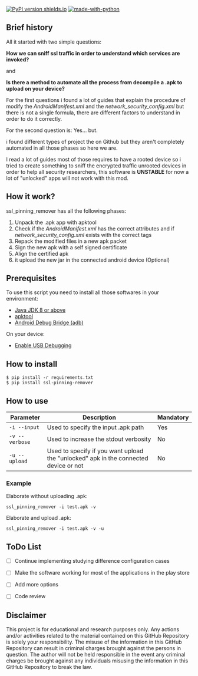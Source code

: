[![PyPI version shields.io](https://img.shields.io/pypi/v/booking-scraper.svg)](https://pypi.org/project/booking-scraper/)
[![made-with-python](https://img.shields.io/badge/Made%20with-Python-1f425f.svg)](https://www.python.org/)


## Brief history
All it started with two simple questions:

**How we can sniff ssl traffic in order to understand which services are invoked?**

and

**Is there a method to automate all the process from decompile a .apk to upload on your device?**

For the first questions i found a lot of guides that explain the procedure of modify the *AndroidManifest.xml* and the *network_security_config.xml* but there is not a single formula, there are different factors to understand in order to do it correctly.

For the second question is: Yes... but.

i found different types of project the on Github but they aren't completely automated in all those phases so here we are.

I read a lot of guides most of those requires to have a rooted device so i tried to create something to sniff the encrypted traffic unrooted devices in order to help all security researchers, this software is **UNSTABLE** for now a lot of "unlocked" apps will not work with this mod.

## How it work?
ssl_pinning_remover has all the following phases:
1. Unpack the .apk app with apktool
2. Check if the *AndroidManifest.xml* has the correct attributes and if *network_security_config.xml* exists with the correct tags
3. Repack the modified files in a new apk packet
4. Sign the new apk with a self signed certificate
5. Align the certified apk
6. it upload the new jar in the connected android device (Optional)

## Prerequisites
To use this script you need to install all those softwares in your environment:
* [Java JDK 8 or above](https://www.oracle.com/it/java/technologies/javase-downloads.html)
* [apktool](https://ibotpeaches.github.io/Apktool/)
* [Android Debug Bridge (adb)](https://developer.android.com/studio/releases/platform-tools)

On your device:
* [Enable USB Debugging](https://www.phonearena.com/news/How-to-enable-USB-debugging-on-Android_id53909)

## How to install

```
$ pip install -r requirements.txt
$ pip install ssl-pinning-remover
```

## How to use 
| Parameter  | Description | Mandatory |
| ------------- | ------------- |------------- |
| `-i --input`  | Used to specify the input .apk path | Yes |
| `-v --verbose`  | Used to increase the stdout verbosity  | No |
| `-u --upload`  | Used to specify if you want upload the "unlocked" apk in the connected device or not  | No |

### Example

Elaborate without uploading .apk:

`ssl_pinning_remover -i test.apk -v`

Elaborate and upload .apk:

`ssl_pinning_remover -i test.apk -v -u`

## ToDo List

- [ ] Continue implementing studying difference configuration cases

- [ ] Make the software working for most of the applications in the play store

- [ ] Add more options

- [ ] Code review


## Disclaimer

This project is for educational and research purposes only. Any actions and/or activities related to the material contained on this GitHub Repository is solely your responsibility. The misuse of the information in this GitHub Repository can result in criminal charges brought against the persons in question. The author will not be held responsible in the event any criminal charges be brought against any individuals misusing the information in this GitHub Repository to break the law.